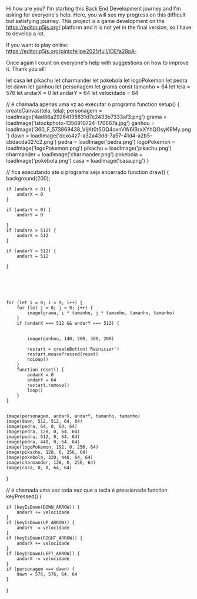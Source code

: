 Hi how are you?
I'm starting this Back End Development journey and I'm asking for everyone's help.
Here, you will see my progress on this difficult but satisfying journey.
This project is a game development on the https://editor.p5js.org/ platform and it is not yet in the final version, so I have to develop a lot.

If you want to play online:
https://editor.p5js.org/pintofelipe2021/full/lOEfa28pA-

Once again I count on everyone's help with suggestions on how to improve it. Thank you all!


let casa
let pikachu
let charmander
let pokebola
let logoPokemon
let pedra
let dawn
let ganhou
let personagem
let grama
const tamanho = 64
let tela = 576
let andarX = 0
let andarY = 64
let velocidade = 64

// é chamada apenas uma vz ao executar o programa
function setup() {
    createCanvas(tela, tela);
    personagem = loadImage('4ad86a29264195831d7e2433b7333af3.png')
    grama = loadImage('istockphoto-1356910724-170667a.jpg')
    ganhou = loadImage('360_F_573869438_VIjKt0t5GQ4oxnVW6IBrxXYhQOsyK9My.png')
    dawn = loadImage('dcxo4z7-a32a43dd-7a57-41d4-a2b5-cbdacda027c2.png')
    pedra = loadImage('pedra.png')
    logoPokemon = loadImage('logoPokemon.png')
    pikachu = loadImage('pikachu.png')
    charmander = loadImage('charmander.png')
    pokebola = loadImage('pokebola.png')
    casa = loadImage('casa.png')
}

// fica executando até o programa seja encerrado
function draw() {
    background(200);

    if (andarX < 0) {
        andarX = 0
    }

    if (andarY < 0) {
        andarY = 0

    }
    if (andarX > 512) {
        andarX = 512
    }

    if (andarY > 512) {
        andarY = 512

    }






    for (let i = 0; i < 9; i++) {
        for (let j = 0; j < 9; j++) {
            image(grama, i * tamanho, j * tamanho, tamanho, tamanho)
        }
        if (andarX === 512 && andarY === 512) {


            image(ganhou, 140, 200, 300, 200)

            restart = createButton('Reiniciar')
            restart.mousePressed(reset)
            noLoop()
        }
        function reset() {
            andarX = 0
            andarY = 64
            restart.remove()
            loop()
        }
    }


    image(personagem, andarX, andarY, tamanho, tamanho)
    image(dawn, 512, 512, 64, 64)
    image(pedra, 64, 0, 64, 64)
    image(pedra, 128, 0, 64, 64)
    image(pedra, 512, 0, 64, 64)
    image(pedra, 448, 0, 64, 64)
    image(logoPokemon, 192, 0, 256, 64)
    image(pikachu, 128, 0, 256, 64)
    image(pokebola, 320, 448, 64, 64)
    image(charmander, 128, 0, 256, 64)
    image(casa, 0, 0, 64, 64)

}

// é chamada uma vez toda vez que a tecla é pressionada
function keyPressed() {

    if (keyIsDown(DOWN_ARROW)) {
        andarY += velocidade
    }
    if (keyIsDown(UP_ARROW)) {
        andarY -= velocidade
    }
    if (keyIsDown(RIGHT_ARROW)) {
        andarX += velocidade
    }
    if (keyIsDown(LEFT_ARROW)) {
        andarX -= velocidade
    }
    if (personagem === dawn) {
        dawn = 576, 576, 64, 64
    }
}
